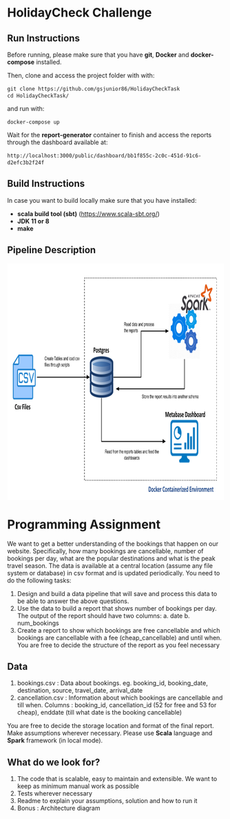 # HolidayCheck Challenge

## Run Instructions
Before running, please make sure that you have **git**, **Docker** and **docker-compose** installed.

Then, clone and access the project folder with with:
```
git clone https://github.com/gsjunior86/HolidayCheckTask
cd HolidayCheckTask/
```

and run with:
```
docker-compose up
```

Wait for the **report-generator** container to finish and access the reports through the dashboard available at:
```
http://localhost:3000/public/dashboard/bb1f855c-2c0c-451d-91c6-d2efc3b2f24f
```

## Build Instructions
In case you want to build locally make sure that you have installed:

- **scala build tool (sbt)** (https://www.scala-sbt.org/)
- **JDK 11 or 8**
- **make**


## Pipeline Description
<img src="https://github.com/gsjunior86/HolidayCheckTask/blob/main/img/holidaycheck.png" align="center" height="550" width="894" >




# Programming Assignment

We want to get a better understanding of the bookings that happen on our website. Specifically, how many bookings are cancellable, number of bookings per day, what are the popular destinations and what is the peak travel season.
The data is available at a central location (assume any file system or database) in csv format and is updated periodically. You need to do the following tasks:

1. Design and build a data pipeline that will save and process this data to be able to answer the above questions. 
2. Use the data to build a report that shows number of bookings per day. 
	The output of the report should have two columns:
		a. date
		b. num_bookings
3. Create a report to show which bookings are free cancellable and which bookings are cancellable with a fee (cheap_cancellable) and until when. You are free to decide the structure of the report as you feel necessary

## Data

1. bookings.csv : Data about bookings. eg. booking_id, booking_date, destination, source, travel_date, arrival_date
2. cancellation.csv : Information about which bookings are cancellable and till when. Columns : booking_id, cancellation_id (52 for free and 53 for cheap), enddate (till what date is the booking cancellable)

You are free to decide the storage location and format of the final report. Make assumptions wherever necessary. Please use **Scala** language and **Spark** framework (in local mode).

## What do we look for?

1. The code that is scalable, easy to maintain and extensible. We want to keep as minimum manual work as possible
2. Tests wherever necessary
3. Readme to explain your assumptions, solution and how to run it
4. Bonus : Architecture diagram	
